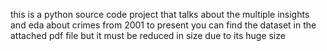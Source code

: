 this is a python source code project that talks about the multiple insights and eda about crimes from 2001 to present
you can find the dataset in the attached pdf file but it must be reduced in size due to its huge size
